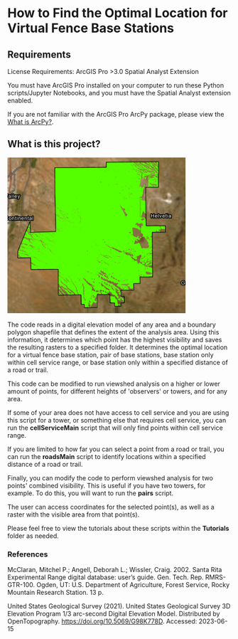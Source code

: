 # How to Find the Optimal Location for Virtual Fence Base Stations

## Requirements

License Requirements: 
    ArcGIS Pro >3.0 
    Spatial Analyst Extension

You must have ArcGIS Pro installed on your computer to run these Python scripts/Jupyter Notebooks, and you must have the Spatial Analyst extension enabled.

If you are not familiar with the ArcGIS Pro ArcPy package, please view the [What is ArcPy?](https://pro.arcgis.com/en/pro-app/latest/arcpy/get-started/what-is-arcpy-.htm).

## What is this project?

<div>
    <img alt="Santa Rita Experimental Range Visibility Analysis" height="350" src="Images/SRER-Radio-Coverage.png"/>
</div>

The code reads in a digital elevation model of any area and a boundary polygon shapefile that defines the extent of the analysis area. Using this information, it determines which point has the highest visibility and saves the resulting rasters to a specified folder. It determines the optimal location for a virtual fence base station, pair of base stations, base station only within cell service range, or base station only within a specified distance of a road or trail.

This code can be modified to run viewshed analysis on a higher or lower amount of points, for different heights of 'observers' or towers, and for any area.

If some of your area does not have access to cell service and you are using this script for a tower, or something else that requires cell service, you can run the **cellServiceMain** script that will only find points within cell service range. 

If you are limited to how far you can select a point from a road or trail, you can run the **roadsMain** script to identify locations within a specified distance of a road or trail.

Finally, you can modify the code to perform viewshed analysis for two points' combined visibility. This is useful if you have two towers, for example. To do this, you will want to run the **pairs** script.

The user can access coordinates for the selected point(s), as well as a raster with the visible area from that point(s).

Please feel free to view the tutorials about these scripts within the **Tutorials** folder as needed.

### References

McClaran, Mitchel P.; Angell, Deborah L.; Wissler, Craig. 2002. Santa Rita Experimental Range digital database: user’s guide. Gen. Tech. Rep. RMRS-GTR-100. Ogden, UT: U.S. Department of Agriculture, Forest Service, Rocky Mountain Research Station. 13 p.

United States Geological Survey (2021). United States Geological Survey 3D Elevation Program 1/3 arc-second Digital Elevation Model. Distributed by OpenTopography. https://doi.org/10.5069/G98K778D. Accessed: 2023-06-15